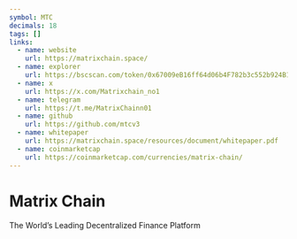 ```yaml
---
symbol: MTC
decimals: 18
tags: []
links:
  - name: website
    url: https://matrixchain.space/
  - name: explorer
    url: https://bscscan.com/token/0x67009eB16ff64d06b4F782b3c552b924B1D1bb93
  - name: x
    url: https://x.com/Matrixchain_no1
  - name: telegram
    url: https://t.me/MatrixChainn01
  - name: github
    url: https://github.com/mtcv3
  - name: whitepaper
    url: https://matrixchain.space/resources/document/whitepaper.pdf
  - name: coinmarketcap
    url: https://coinmarketcap.com/currencies/matrix-chain/
---
```


# Matrix Chain

The World’s Leading Decentralized Finance Platform
